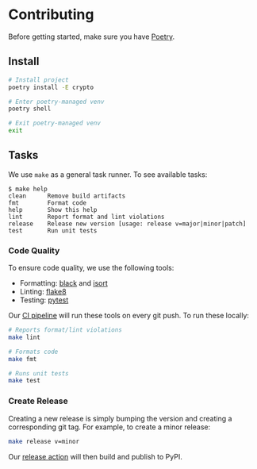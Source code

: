 # Contributing

Before getting started, make sure you have [Poetry](https://python-poetry.org/docs/#installation).

## Install

```sh
# Install project
poetry install -E crypto

# Enter poetry-managed venv
poetry shell

# Exit poetry-managed venv
exit
```

## Tasks

We use `make` as a general task runner. To see available tasks:

```console
$ make help
clean      Remove build artifacts
fmt        Format code
help       Show this help
lint       Report format and lint violations
release    Release new version [usage: release v=major|minor|patch]
test       Run unit tests
```

### Code Quality

To ensure code quality, we use the following tools:

- Formatting: [black](https://black.readthedocs.io/en/stable/) and [isort](https://isort.readthedocs.io/en/latest/)
- Linting: [flake8](http://flake8.pycqa.org/en/latest/)
- Testing: [pytest](https://docs.pytest.org/en/latest/)

Our [CI pipeline](.github/workflows/build.yaml) will run these tools on every git push. To run these locally:

```sh
# Reports format/lint violations
make lint

# Formats code
make fmt

# Runs unit tests
make test
```

### Create Release

Creating a new release is simply bumping the version and creating a corresponding git tag. For example, to create a minor release:

```sh
make release v=minor
```

Our [release action](.github/workflows/release.yaml) will then build and publish to PyPI.
